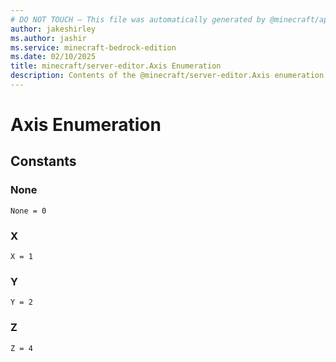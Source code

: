 ```yaml
---
# DO NOT TOUCH — This file was automatically generated by @minecraft/api-docs-generator, to report problems file an issue at https://github.com/Mojang/minecraft-scripting-libraries
author: jakeshirley
ms.author: jashir
ms.service: minecraft-bedrock-edition
ms.date: 02/10/2025
title: minecraft/server-editor.Axis Enumeration
description: Contents of the @minecraft/server-editor.Axis enumeration.
---
```

# Axis Enumeration

## Constants
### **None**
`None = 0`
### **X**
`X = 1`
### **Y**
`Y = 2`
### **Z**
`Z = 4`
